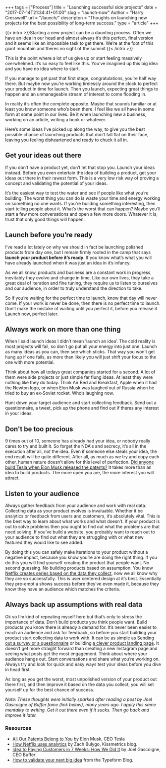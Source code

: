 +++
tags = ["Process"]
title = "Launching successful side projects"
date = "2017-07-14T21:34:41+01:00"
slug = "launch-now"
Author = "Harry Cresswell"
url = "/launch/"
descripton = "Thoughts on launching new projects for the best possibility of long-term success."
type = "article"
+++

{{< intro >}}Starting a new project can be a daunting process. Often we have an idea in our head and almost always it’s this perfect, final version and it seems like an impossible task to get there. We’re at the foot of this giant mountain and theres no sight of the summit.{{< /intro >}}

This is the point where a lot of us give up or start feeling massively overwhelmed. It’s so easy to feel like this. You’ve imagined up this big idea and you have no idea where to start.

If you manage to get past that first stage, congratulations, you’re half way there. But maybe now you’re working tirelessly around the clock to perfect your product in time for launch. Then you launch, expecting great things to happen and an unmanageable stream of interest to come flooding in.

In reality it’s often the complete opposite. Maybe that sounds familiar or at least you know someone who’s been there. I feel like we all have in some form at some point in our lives. Be it when launching new a business, working on an article, writing a book or whatever.

Here’s some ideas I’ve picked up along the way, to give you the best possible chance of launching products that don’t fall flat on their face, leaving you feeling disheartened and ready to chuck it all in.


## Get your ideas out there

If you don’t have a product yet, don’t let that stop you. Launch your ideas instead. Before you even entertain the idea of building a product, get your ideas out there in their rawest form. This is a very low risk way of proving a concept and validating the potential of your ideas.

It’s the easiest way to test the water and see if people like what you’re building. The worst thing you can do is waste your time and energy working on something no one wants. If you’re building something interesting, then start telling people about it. What’s the worst that can happen? Maybe you’ll start a few more conversations and open a few more doors. Whatever it is, trust that only good things will happen.

## Launch before you’re ready

I’ve read a lot lately on why we should in fact be launching polished products from day one, but I remain firmly rooted in the camp that says **launch your product before it’s ready**. If you know what’s what you will have already launched when it was just an idea in it’s infancy.

As we all know, products and business are a constant work in progress, inevitably they evolve and change in time. Like our own lives, they take a great deal of iteration and fine tuning, they require us to listen to ourselves and our audience, in order to truly understand the direction to take.

So if you’re waiting for the perfect time to launch, know that day will never come. If your work is never be done, then there is no perfect time to launch. Don’t make the mistake of waiting until you perfect it, before you release it. Launch now, perfect later.


## Always work on more than one thing

When I said launch ideas I didn’t mean ’launch an idea’. The cold reality is most projects will fail, so don’t go put all your energy into just one. Launch as many ideas as you can, then see which sticks. That way you won’t get hung up if one fails, as more than likely you will just shift your focus to the one with more potential.

Think about how all todays great companies started for a second. A lot of them were side projects or just simple far flung ideas. At least they were nothing like they do today. Think Air Bed and Breakfast, Apple when it had the Newton logo, or when Elon Musk was laughed out of Russia when he tried to buy an ex-Soviet rocket. Who’s laughing now.

Hunt down your target audience and start collecting feedback. Send out a questionnaire, a tweet, pick up the phone and find out if theres any interest in your ideas.


## Don't be too precious

 9 times out of 10, someone has already had your idea, or nobody really cares to try and built it. So forget the NDA's and secrecy, it’s all in the execution after all, not the idea. Even if someone else steals your idea, the end result will be quite different. After all, as much as we try and copy each other, human nature doesn’t allow for this level of perfection. [Did anyone build Tesla when Elon Musk released the patents?](https://www.tesla.com/blog/all-our-patent-are-belong-you) It takes more than an idea to build products. The more open you are, the more interest you will attract.


## Listen to your audience

Always gather feedback from your audience and work with real data. Collecting data as your product evolves is invaluable. Whether it be analytics or feedback from users and customers, it’s absolutely vital. This is the best way to learn about what works and what doesn’t. If your product is out to solve problems then you ought to find out what the problems are that need solving. If you’ve build a website, you probably want to reach out to your audience to find out what they are struggling with or what new featured they would like to see added.

By doing this you can safely make iterations to your product without a negative impact, because you know you’re are doing the right thing. If you do this you will find yourself creating the product that people want. No second guessing. No building products based on assumption. You know [Netflix creates series based on the data they collect](https://blog.kissmetrics.com/how-netflix-uses-analytics/), now we all know why they are so successfully. This is user centered design at it’s best.  Essentially they pre-empt a shows success before they’ve even made it, because they know they have an audience which matches the criteria.

## Always back up assumptions with real data

Ok so I’m kind of repeating myself here but that’s only to stress the importance of data. Don’t build products you think people want. Build products you know there is already a demand for. It’s never been easier to reach an audience and ask for feedback, so before you start building your product start collecting data to work with. It can be as simple as [Sending out a survey or a questionnaire](https://www.typeform.com/blog/guides/minimum-viable-product/) or building [a clever product landing page](https://blog.bufferapp.com/idea-to-paying-customers-in-7-weeks-how-we-did-it). It doesn’t get more straight forward than creating a new Instagram page and seeing what posts get the most engagement. Think about where your audience hangs out. Start conversations and share what you’re working on. Always try and look for quick and easy ways test your ideas before you dive in head first.

As long as you get the worst, most unpolished version of your product out there first, and then improve it based on the data you collect, you will set yourself up for the best chance of success.


_Note: These thoughts were initially sparked after reading a post by Joel Gascoigne of Buffer fame (link below), many years ago. I apply this same mentality to writing. Get it out there even if it sucks. Then go back and improve it later._


### Resources

- [All Our Patents Belong to You](https://www.tesla.com/blog/all-our-patent-are-belong-you) by Elon Musk, CEO Tesla
- [How Netflix uses analytics](https://blog.kissmetrics.com/how-netflix-uses-analytics/) by Zach Bulygo, Kissmetrics blog.
- [Idea to Paying Customers in 7 Weeks: How We Did It](https://blog.bufferapp.com/idea-to-paying-customers-in-7-weeks-how-we-did-it) by Joel Gascoigne, CEO Buffer
- [How to validate your next big idea](https://www.typeform.com/blog/guides/minimum-viable-product/) from the Typeform Blog.
